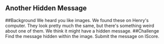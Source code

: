 Another Hidden Message
--------
##Background
We heard you like images. We found these on Henry's computer. They look pretty much the same, but there's something weird about one of them. We think it might have a hidden message.
##Challenge
Find the message hidden within the image.
Submit the message on IScore.